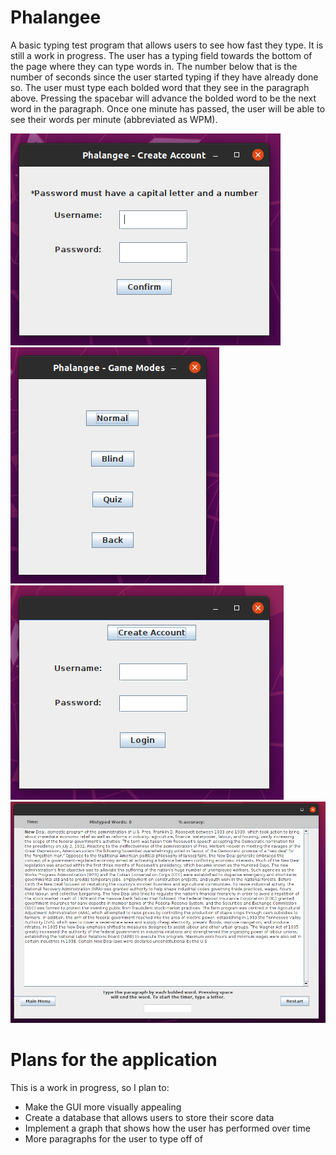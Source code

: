 # Phalangee
A basic typing test program that allows users to see how fast they type. It is still a work in progress. The user has a typing field towards the bottom of the page where they can type words in. The number below
that is the number of seconds since the user started typing if they have already done so. The user must type each bolded word that they see in the paragraph above. Pressing the 
spacebar will advance the bolded word to be the next word in the paragraph. Once one minute has passed, the user will be able to see their words per minute (abbreviated as WPM). 

<img src="src/main/resources/pictures/CreateAccountScreen.png">
<img src="src/main/resources/pictures/GameModesScreen.png">
<img src="src/main/resources/pictures/LoginScreen.png">
<img src="src/main/resources/pictures/MainGameScreen.png">

<h1> Plans for the application </h1>
This is a work in progress, so I plan to:
<ul>
  <li> Make the GUI more visually appealing </li>
  <li> Create a database that allows users to store their score data </li>
  <li> Implement a graph that shows how the user has performed over time </li>
  <li> More paragraphs for the user to type off of </li>
</ul>
